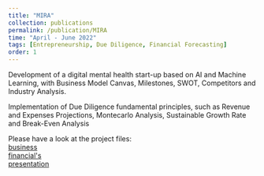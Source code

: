 ```yaml
---
title: "MIRA"
collection: publications
permalink: /publication/MIRA
time: "April - June 2022"
tags: [Entrepreneurship, Due Diligence, Financial Forecasting]
order: 1
---
```


Development of a digital mental health start-up based on AI and Machine Learning, with Business Model Canvas, Milestones, SWOT, Competitors and Industry Analysis.

Implementation of Due Diligence fundamental principles, such as Revenue and Expenses Projections, Montecarlo Analysis, Sustainable Growth Rate and Break-Even Analysis

Please have a look at the project files:  
[business](/files/MIRA-business.pdf)  
[financial's](/files/MIRA-financials.pdf)  
[presentation](/files/MIRA-presentation.pdf)
